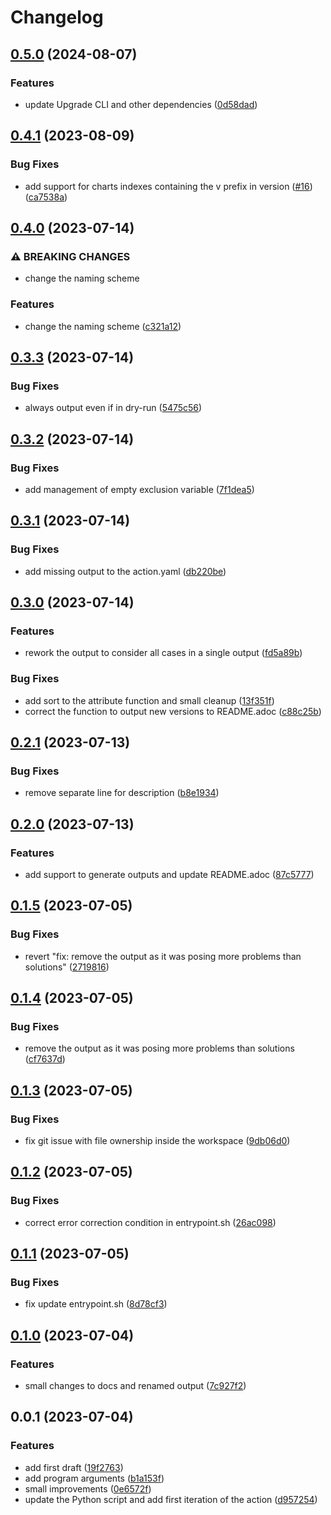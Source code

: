 # Changelog

## [0.5.0](https://github.com/camptocamp/helm-dependency-update-action/compare/v0.4.1...v0.5.0) (2024-08-07)


### Features

* update Upgrade CLI and other dependencies ([0d58dad](https://github.com/camptocamp/helm-dependency-update-action/commit/0d58daddc47f2c4012c9a06ab061dafa8ad104b5))

## [0.4.1](https://github.com/camptocamp/helm-dependency-update-action/compare/v0.4.0...v0.4.1) (2023-08-09)


### Bug Fixes

* add support for charts indexes containing the v prefix in version ([#16](https://github.com/camptocamp/helm-dependency-update-action/issues/16)) ([ca7538a](https://github.com/camptocamp/helm-dependency-update-action/commit/ca7538a308b6a6f92aec038ba3f5c15999ae47da))

## [0.4.0](https://github.com/camptocamp/helm-dependency-update-action/compare/v0.3.3...v0.4.0) (2023-07-14)


### ⚠ BREAKING CHANGES

* change the naming scheme

### Features

* change the naming scheme ([c321a12](https://github.com/camptocamp/helm-dependency-update-action/commit/c321a12801f41b210685122ce1c5f1c1918388a9))

## [0.3.3](https://github.com/camptocamp/helm-dependency-upgrade-action/compare/v0.3.2...v0.3.3) (2023-07-14)


### Bug Fixes

* always output even if in dry-run ([5475c56](https://github.com/camptocamp/helm-dependency-upgrade-action/commit/5475c563119347e1c563a8c6090ab1f7d3b4c5dc))

## [0.3.2](https://github.com/camptocamp/helm-dependency-upgrade-action/compare/v0.3.1...v0.3.2) (2023-07-14)


### Bug Fixes

* add management of empty exclusion variable ([7f1dea5](https://github.com/camptocamp/helm-dependency-upgrade-action/commit/7f1dea5cb8cbe21d2a8331b799d58ba36ea99e30))

## [0.3.1](https://github.com/camptocamp/helm-dependency-upgrade-action/compare/v0.3.0...v0.3.1) (2023-07-14)


### Bug Fixes

* add missing output to the action.yaml ([db220be](https://github.com/camptocamp/helm-dependency-upgrade-action/commit/db220be7f54112bfeb66b61f4fca5658b05af837))

## [0.3.0](https://github.com/camptocamp/helm-dependency-upgrade-action/compare/v0.2.1...v0.3.0) (2023-07-14)


### Features

* rework the output to consider all cases in a single output ([fd5a89b](https://github.com/camptocamp/helm-dependency-upgrade-action/commit/fd5a89b69cd6275b5de8aeb8032ae45bcbb741c6))


### Bug Fixes

* add sort to the attribute function and small cleanup ([13f351f](https://github.com/camptocamp/helm-dependency-upgrade-action/commit/13f351f1ec696a5366d8044d64036809523bc36a))
* correct the function to output new versions to README.adoc ([c88c25b](https://github.com/camptocamp/helm-dependency-upgrade-action/commit/c88c25bb2c75f9b43fe28b82539abf6cea1816ce))

## [0.2.1](https://github.com/camptocamp/helm-dependency-upgrade-action/compare/v0.2.0...v0.2.1) (2023-07-13)


### Bug Fixes

* remove separate line for description ([b8e1934](https://github.com/camptocamp/helm-dependency-upgrade-action/commit/b8e193439fb9a95e62d87862cf31a4f95128b30b))

## [0.2.0](https://github.com/camptocamp/helm-dependency-upgrade-action/compare/v0.1.5...v0.2.0) (2023-07-13)


### Features

* add support to generate outputs and update README.adoc ([87c5777](https://github.com/camptocamp/helm-dependency-upgrade-action/commit/87c5777559c46e88881fd148e698644c272e2fe3))

## [0.1.5](https://github.com/camptocamp/helm-dependency-upgrade-action/compare/v0.1.4...v0.1.5) (2023-07-05)


### Bug Fixes

* revert "fix: remove the output as it was posing more problems than solutions" ([2719816](https://github.com/camptocamp/helm-dependency-upgrade-action/commit/27198169a677216b417125430463d450b82b82f8))

## [0.1.4](https://github.com/camptocamp/helm-dependency-upgrade-action/compare/v0.1.3...v0.1.4) (2023-07-05)


### Bug Fixes

* remove the output as it was posing more problems than solutions ([cf7637d](https://github.com/camptocamp/helm-dependency-upgrade-action/commit/cf7637dc1906577e377848e9fc66223a60a7c5be))

## [0.1.3](https://github.com/camptocamp/helm-dependency-upgrade-action/compare/v0.1.2...v0.1.3) (2023-07-05)


### Bug Fixes

* fix git issue with file ownership inside the workspace ([9db06d0](https://github.com/camptocamp/helm-dependency-upgrade-action/commit/9db06d082875471a70e822a50d7184473230e315))

## [0.1.2](https://github.com/camptocamp/helm-dependency-upgrade-action/compare/v0.1.1...v0.1.2) (2023-07-05)


### Bug Fixes

* correct error correction condition in entrypoint.sh ([26ac098](https://github.com/camptocamp/helm-dependency-upgrade-action/commit/26ac098a3629992745ef1635112420d4aea1054f))

## [0.1.1](https://github.com/camptocamp/helm-dependency-upgrade-action/compare/v0.1.0...v0.1.1) (2023-07-05)


### Bug Fixes

* fix update entrypoint.sh ([8d78cf3](https://github.com/camptocamp/helm-dependency-upgrade-action/commit/8d78cf365e26ba4ed20a7c27eb189bc011c44906))

## [0.1.0](https://github.com/camptocamp/helm-dependency-upgrade-action/compare/v0.0.1...v0.1.0) (2023-07-04)


### Features

* small changes to docs and renamed output ([7c927f2](https://github.com/camptocamp/helm-dependency-upgrade-action/commit/7c927f27c3160c019050195b8d0d59b42f074978))

## 0.0.1 (2023-07-04)


### Features

* add first draft ([19f2763](https://github.com/lentidas/helm-dependency-upgrade-action/commit/19f27638aebc545607fae7d50ce7e5ada7066347))
* add program arguments ([b1a153f](https://github.com/lentidas/helm-dependency-upgrade-action/commit/b1a153f00146b45c8a3b85723a2e703a69f3d84e))
* small improvements ([0e6572f](https://github.com/lentidas/helm-dependency-upgrade-action/commit/0e6572f432016c095081dfc8f0751125a25dd0a1))
* update the Python script and add first iteration of the action ([d957254](https://github.com/lentidas/helm-dependency-upgrade-action/commit/d957254dd720e566125ca7737b6ecc0be4a1eeb0))
